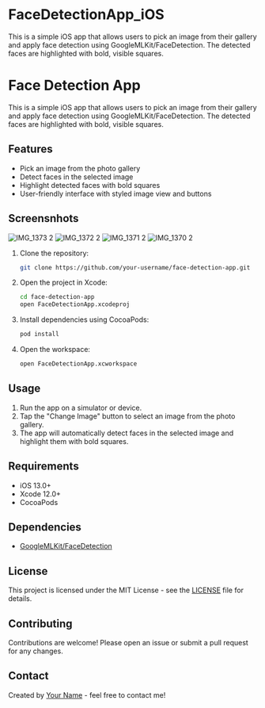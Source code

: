 # FaceDetectionApp_iOS
This is a simple iOS app that allows users to pick an image from their gallery and apply face detection using GoogleMLKit/FaceDetection. The detected faces are highlighted with bold, visible squares.

# Face Detection App

This is a simple iOS app that allows users to pick an image from their gallery and apply face detection using GoogleMLKit/FaceDetection. The detected faces are highlighted with bold, visible squares.

## Features

- Pick an image from the photo gallery
- Detect faces in the selected image
- Highlight detected faces with bold squares
- User-friendly interface with styled image view and buttons

## Screensnhots
![IMG_1373 2](https://github.com/sraj2794/FaceDetectionApp_iOS/assets/41502704/32ee578e-5d4d-4022-a6f8-d32157e60bca)
![IMG_1372 2](https://github.com/sraj2794/FaceDetectionApp_iOS/assets/41502704/6bc48c34-20ce-4c7d-8c53-08f26e600bc7)
![IMG_1371 2](https://github.com/sraj2794/FaceDetectionApp_iOS/assets/41502704/a1c6622f-fee8-414c-a88c-5447ab9e7891)
![IMG_1370 2](https://github.com/sraj2794/FaceDetectionApp_iOS/assets/41502704/cb108adf-2098-47a1-8198-13285d3b265d)


1. Clone the repository:
    ```sh
    git clone https://github.com/your-username/face-detection-app.git
    ```
2. Open the project in Xcode:
    ```sh
    cd face-detection-app
    open FaceDetectionApp.xcodeproj
    ```
3. Install dependencies using CocoaPods:
    ```sh
    pod install
    ```
4. Open the workspace:
    ```sh
    open FaceDetectionApp.xcworkspace
    ```

## Usage

1. Run the app on a simulator or device.
2. Tap the "Change Image" button to select an image from the photo gallery.
3. The app will automatically detect faces in the selected image and highlight them with bold squares.

## Requirements

- iOS 13.0+
- Xcode 12.0+
- CocoaPods

## Dependencies

- [GoogleMLKit/FaceDetection](https://cocoapods.org/pods/GoogleMLKit/FaceDetection)

## License

This project is licensed under the MIT License - see the [LICENSE](LICENSE) file for details.

## Contributing

Contributions are welcome! Please open an issue or submit a pull request for any changes.

## Contact

Created by [Your Name](https://github.com/your-username) - feel free to contact me!

